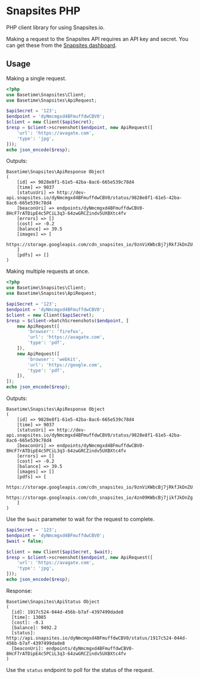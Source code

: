 Snapsites PHP
=============
PHP client library for using Snapsites.io.

Making a request to the Snapsites API requires an API key and secret. You can get these from the [Snapsites dashboard](https://snapsites.io/dashboard).

## Usage
Making a single request.

```php
<?php
use Basetime\Snapsites\Client;
use Basetime\Snapsites\ApiRequest;

$apiSecret = '123';
$endpoint = 'dyNmcmgxd4BFmuffdwCBV0';
$client = new Client($apiSecret);
$resp = $client->screenshot($endpoint, new ApiRequest([
    'url': 'https://avagate.com',
    'type': 'jpg',
]));
echo json_encode($resp);
```

Outputs:
```
Basetime\Snapsites\ApiResponse Object
(
    [id] => 9828e8f1-61e5-42ba-8ac6-665e539c78d4
    [time] => 9037
    [statusUri] => http://dev-api.snapsites.io/dyNmcmgxd4BFmuffdwCBV0/status/9828e8f1-61e5-42ba-8ac6-665e539c78d4
    [beaconUri] => endpoints/dyNmcmgxd4BFmuffdwCBV0-8HcF7rATDipE4c5PCiL3q3-64zwGRCZindv5UXBXtc4fv
    [errors] => []
    [cost] => -0.2
    [balance] => 39.5
    [images] => [
        https://storage.googleapis.com/cdn_snapsites_io/9znViKWbcBj7jRkfJkDnZU.jpeg
    ]
    [pdfs] => []
)
```

Making multiple requests at once.

```php
<?php
use Basetime\Snapsites\Client;
use Basetime\Snapsites\ApiRequest;

$apiSecret = '123';
$endpoint = 'dyNmcmgxd4BFmuffdwCBV0';
$client = new Client($apiSecret);
$resp = $client->batchScreenshots($endpoint, [
    new ApiRequest([
        'browser': 'firefox',
        'url': 'https://avagate.com',
        'type': 'pdf',
    ]),
    new ApiRequest([
        'browser': 'webkit',
        'url': 'https://google.com',
        'type': 'pdf',
    ]),
]);
echo json_encode($resp);
```

Outputs:
```
Basetime\Snapsites\ApiResponse Object
(
    [id] => 9828e8f1-61e5-42ba-8ac6-665e539c78d4
    [time] => 9037
    [statusUri] => http://dev-api.snapsites.io/dyNmcmgxd4BFmuffdwCBV0/status/9828e8f1-61e5-42ba-8ac6-665e539c78d4
    [beaconUri] => endpoints/dyNmcmgxd4BFmuffdwCBV0-8HcF7rATDipE4c5PCiL3q3-64zwGRCZindv5UXBXtc4fv
    [errors] => []
    [cost] => -0.2
    [balance] => 39.5
    [images] => []
    [pdfs] => [
        https://storage.googleapis.com/cdn_snapsites_io/9znViKWbcBj7jRkfJkDnZU.pdf
        https://storage.googleapis.com/cdn_snapsites_io/4zn09KWbcBj7jikfJkDnZg.pdf
    ]
)
```

Use the `$wait` parameter to wait for the request to complete.

```php
$apiSecret = '123';
$endpoint = 'dyNmcmgxd4BFmuffdwCBV0';
$wait = false;

$client = new Client($apiSecret, $wait);
$resp = $client->screenshot($endpoint, new ApiRequest([
    'url': 'https://avagate.com',
    'type': 'jpg',
]));
echo json_encode($resp);
```

Response:
```
Basetime\Snapsites\ApiStatus Object
(
  [id]: 1917c524-044d-456b-b7af-4397499dade8
  [time]: 13085
  [cost]: -0.1
  [balance]: 9492.2
  [status]: http://api.snapsites.io/dyNmcmgxd4BFmuffdwCBV0/status/1917c524-044d-456b-b7af-4397499dade8
  [beaconUri]: endpoints/dyNmcmgxd4BFmuffdwCBV0-8HcF7rATDipE4c5PCiL3q3-64zwGRCZindv5UXBXtc4fv
)
```

Use the `status` endpoint to poll for the status of the request.
